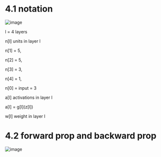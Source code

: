 # 4.1 notation
![image](https://user-images.githubusercontent.com/71109255/121980669-ef778580-cdbe-11eb-8564-0fcd402cdbfe.png)

l = 4              layers

n[l]               units in layer l

n[1] = 5, 

n[2] = 5, 

n[3] = 3, 

n[4] = 1, 

n[0] = input = 3

a[l] activations in layer l

a[l] = g[l]\(z[l])

w[l] weight in layer l

# 4.2 forward prop and backward prop
![image](https://user-images.githubusercontent.com/71109255/121987408-fe643500-cdca-11eb-99b6-887a15c743ce.png)
